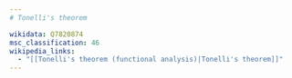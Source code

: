 ```yaml
---
# Tonelli's theorem

wikidata: Q7820874
msc_classification: 46
wikipedia_links:
  - "[[Tonelli's theorem (functional analysis)|Tonelli's theorem]]"
---
```

